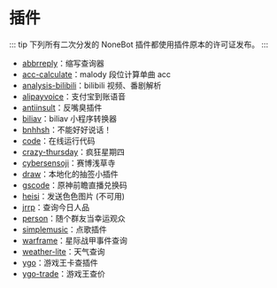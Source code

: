 # 插件

::: tip
下列所有二次分发的 NoneBot 插件都使用插件原本的许可证发布。
:::

- [abbrreply](https://github.com/anlen123/nonebot_plugin_abbrreply)：缩写查询器
- [acc-calculate](https://github.com/ohdmire/nonebot-plugin-acc-calculate)：malody 段位计算单曲 acc
- [analysis-bilibili](https://github.com/mengshouer/nonebot_plugin_analysis_bilibili)：bilibili 视频、番剧解析
- [alipayvoice](https://github.com/A-kirami/nonebot-plugin-alipayvoice)：支付宝到账语音
- [antiinsult](https://github.com/tkgs0/nonebot-plugin-antiinsult)：反嘴臭插件
- [biliav](https://github.com/knva/nonebot_plugin_biliav)：biliav 小程序转换器
- [bnhhsh](https://github.com/lgc2333/nonebot-plugin-bnhhsh)：不能好好说话！
- [code](https://github.com/yzyyz1387/nonebot_plugin_code)：在线运行代码
- [crazy-thursday](https://github.com/MinatoAquaCrews/nonebot_plugin_crazy_thursday)：疯狂星期四
- [cybersensoji](https://github.com/Raidenneox/nonebot_plugin_CyberSensoji)：赛博浅草寺
- [draw](https://github.com/bingganhe123/nonebot_plugin_draw)：本地化的抽签小插件
- [gscode](https://github.com/monsterxcn/nonebot-plugin-gscode)：原神前瞻直播兑换码
- [heisi](https://github.com/yzyyz1387/nonebot_plugin_heisi)：发送色色图片 (不可用)
- [jrrp](https://github.com/SkyDynamic/nonebot_plugin_jrrp)：查询今日人品
- [person](https://github.com/jcjrobert/nonebot-plugin-person)：随个群友当幸运观众
- [simplemusic](https://github.com/noneplugin/nonebot-plugin-simplemusic)：点歌插件
- [warframe](https://github.com/17TheWord/nonebot-plugin-warframe)：星际战甲事件查询
- [weather-lite](https://github.com/zjkwdy/nonebot_plugin_weather_lite)：天气查询
- [ygo](https://github.com/anlen123/nonebot_plugin_ygo)：游戏王卡查插件
- [ygo-trade](https://github.com/Kaguyaya/nonebot_plugin_ygo_trade)：游戏王查价
